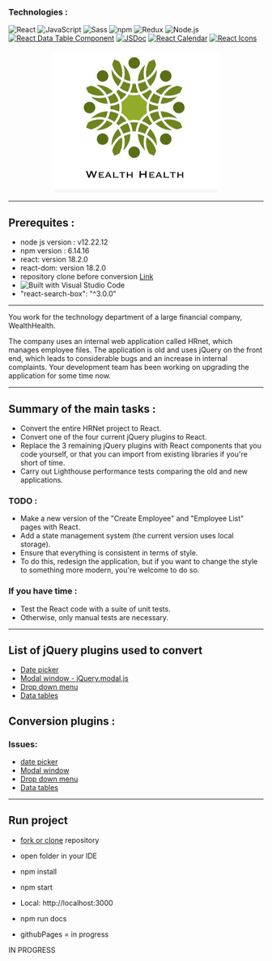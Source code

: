 ### Technologies : 

![React](https://img.shields.io/badge/-React-%23282C34?logo=react&logoColor=%2361DAFB)
![JavaScript](https://img.shields.io/badge/-JavaScript-%23F7DF1E?logo=javascript&logoColor=black&labelColor=%23F7DF1E&color=%23FFCE5A)
![Sass](https://img.shields.io/badge/-Sass-%23CC6699?logo=sass&logoColor=white)
![npm](https://img.shields.io/badge/-npm-%23CB3837?logo=npm&logoColor=white)
![Redux](https://img.shields.io/badge/-Redux-%23764ABC?logo=redux&logoColor=white)
![Node.js](https://img.shields.io/badge/-Node.js-%23339933?logo=node.js&logoColor=white)
[![React Data Table Component](https://img.shields.io/badge/React%20Data%20Table%20Component-6.15.1-blue)](https://www.npmjs.com/package/react-data-table-component)
[![JSDoc](https://img.shields.io/badge/JSDoc-3.6.7-blue)](https://www.npmjs.com/package/jsdoc)
[![React Calendar](https://img.shields.io/badge/React%20Calendar-3.4.0-blue)](https://www.npmjs.com/package/react-calendar)
[![React Icons](https://img.shields.io/badge/React%20Icons-4.2.0-orange)](https://www.npmjs.com/package/react-icons)


<div style="text-align: center; width: 100%">
  <img src="src/assets/logo_name.png" alt="logo" style="border-radius: 10px;">

</div>


---

## Prerequites : 

- node js version : v12.22.12
- npm version :  6.14.16
- react: version 18.2.0
- react-dom: version 18.2.0
- repository clone before conversion [Link](https://github.com/OpenClassrooms-Student-Center/P12_Front-end)
- ![Built with Visual Studio Code](https://img.shields.io/badge/Built%20with-Visual%20Studio%20Code-blue)
- "react-search-box": "^3.0.0"
---

You work for the technology department of a large financial company, WealthHealth. 

The company uses an internal web application called HRnet, which manages employee files. The application is old and uses jQuery on the front end, which leads to considerable bugs and an increase in internal complaints. Your development team has been working on upgrading the application for some time now.

---

  ## Summary of the main tasks : 

- Convert the entire HRNet project to React. 
- Convert one of the four current jQuery plugins to React.  
- Replace the 3 remaining jQuery plugins with React components that you code       yourself, or that you can import from existing libraries if you're short of time. 
- Carry out Lighthouse performance tests comparing the old and new applications. 

### TODO : 
- Make a new version of the "Create Employee" and "Employee List" pages with React.
- Add a state management system (the current version uses local storage).
- Ensure that everything is consistent in terms of style.  
- To do this, redesign the application, but if you want to change the style to something more modern, you're welcome to do so. 

### If you have time :  
- Test the React code with a suite of unit tests. 
- Otherwise, only manual tests are necessary.

--- 

##  List of jQuery plugins used to convert

- [Date picker](https://github.com/xdan/datetimepicker)
- [Modal window - jQuery.modal.js](https://github.com/kylefox/jquery-modal)
- [Drop down menu](https://github.com/jquery/jquery-ui/blob/main/ui/widgets/selectmenu.js)
- [Data tables](https://github.com/DataTables/DataTables)

## Conversion plugins : 
### Issues:
- [date picker](https://github.com/OpenClassrooms-Student-Center/P12_Front-end/issues/1)
- [Modal window ](https://github.com/OpenClassrooms-Student-Center/P12_Front-end/issues/3)
- [Drop down menu](https://github.com/OpenClassrooms-Student-Center/P12_Front-end/issues/4)
- [Data tables](https://github.com/DataTables/DataTables)


---

## Run project
- [fork or clone](https://github.com/pascalinecte91/Wealth_Health_P14) repository
- open folder in your IDE
- npm install
- npm start
- Local:  http://localhost:3000 
- npm run docs

- githubPages = in progress

IN PROGRESS


